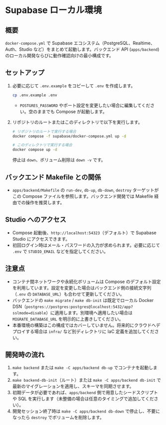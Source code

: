 ﻿# Supabase ローカル環境

## 概要

`docker-compose.yml` で Supabase エコシステム（PostgreSQL、Realtime、Auth、Studio など）をまとめて起動します。バックエンド API (`apps/backend`) のローカル開発ならびに動作確認向けの最小構成です。

## セットアップ

1. 必要に応じて `.env.example` をコピーして `.env` を作成します。

   ```bash
   cp .env.example .env
   ```

   - `POSTGRES_PASSWORD` やポート設定を変更したい場合に編集してください。空のままでも Compose が起動します。
2. リポジトリのルートまたはこのディレクトリで以下を実行します。

   ```bash
   # リポジトリのルートで実行する場合
   docker compose -f supabase/docker-compose.yml up -d

   # このディレクトリで実行する場合
   docker compose up -d
   ```

   停止は `down`、ボリューム削除は `down -v` です。

## バックエンド Makefile との関係

- `apps/backend/Makefile` の `run-dev`, `db-up`, `db-down`, `destroy` ターゲットがこの Compose ファイルを参照します。バックエンド開発では Makefile 経由での操作を推奨します。

## Studio へのアクセス

- Compose 起動後、`http://localhost:54323`（デフォルト）で Supabase Studio にアクセスできます。
- 初回ログイン時はメール・パスワードの入力が求められます。必要に応じて `.env` で `STUDIO_EMAIL` などを指定してください。

## 注意点

- コンテナ間ネットワークや永続化ボリュームは Compose のデフォルト設定を利用しています。設定を変更した場合はバックエンド側の接続文字列（`.env` の `DATABASE_URL`）も合わせて更新してください。
- バックエンドの `make migrate` / `make db-init` は既定でローカル Docker DSN（`postgres://postgres:postgres@localhost:5432/app?sslmode=disable`）に適用します。別環境へ適用したい場合は `MIGRATE_DATABASE_URL` を明示的に上書きしてください。
- 本番環境の構築はこの構成ではカバーしていません。将来的にクラウドへデプロイする場合は `infra/` など別ディレクトリに IaC 定義を追加してください。

## 開発時の流れ

1. `make backend` または `make -C apps/backend db-up` でコンテナを起動します。
2. `make backend-db-init`（ルート）または `make -C apps/backend db-init` で最新のマイグレーションを適用し、スキーマを同期させます。
3. 初期データが必要であれば、`apps/backend` 側で用意したシードスクリプトや SQL を実行します（未整備の場合は任意のタイミングで追加してください）。
4. 開発セッション終了時は `make -C apps/backend db-down` で停止し、不要になったら `destroy` でボリュームを削除します。
